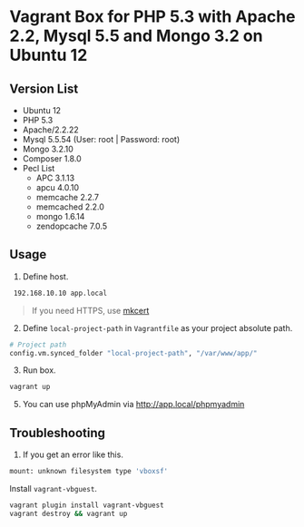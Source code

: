 # Vagrant Box for PHP 5.3 with Apache 2.2, Mysql 5.5 and Mongo 3.2 on Ubuntu 12

## Version List

- Ubuntu 12
- PHP 5.3
- Apache/2.2.22
- Mysql 5.5.54 (User: root | Password: root)
- Mongo 3.2.10
- Composer 1.8.0 
- Pecl List
  + APC         3.1.13 
  + apcu        4.0.10 
  + memcache    2.2.7  
  + memcached   2.2.0  
  + mongo       1.6.14 
  + zendopcache 7.0.5  

## Usage

1) Define host.

```sh
 192.168.10.10 app.local
```

> If you need HTTPS, use [mkcert](https://github.com/FiloSottile/mkcert)

2) Define `local-project-path` in `Vagrantfile` as your project absolute path.

```sh
# Project path
config.vm.synced_folder "local-project-path", "/var/www/app/"
```

3) Run box.
```sh
vagrant up
```

5) You can use phpMyAdmin via http://app.local/phpmyadmin

## Troubleshooting

1) If you get an error like this. 

```sh
mount: unknown filesystem type 'vboxsf'
```

Install `vagrant-vbguest`.

```sh
vagrant plugin install vagrant-vbguest
vagrant destroy && vagrant up
```
